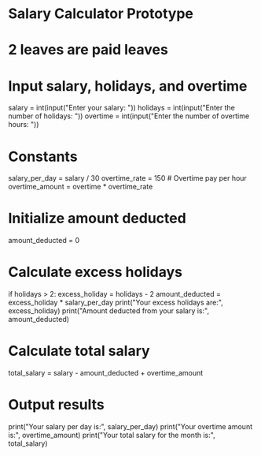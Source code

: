 # Salary Calculator Prototype
# 2 leaves are paid leaves

# Input salary, holidays, and overtime
salary = int(input("Enter your salary: "))
holidays = int(input("Enter the number of holidays: "))
overtime = int(input("Enter the number of overtime hours: "))

# Constants
salary_per_day = salary / 30
overtime_rate = 150  # Overtime pay per hour
overtime_amount = overtime * overtime_rate

# Initialize amount deducted
amount_deducted = 0

# Calculate excess holidays
if holidays > 2:
    excess_holiday = holidays - 2
    amount_deducted = excess_holiday * salary_per_day
    print("Your excess holidays are:", excess_holiday)
    print("Amount deducted from your salary is:", amount_deducted)

# Calculate total salary
total_salary = salary - amount_deducted + overtime_amount

# Output results
print("Your salary per day is:", salary_per_day)
print("Your overtime amount is:", overtime_amount)
print("Your total salary for the month is:", total_salary)
